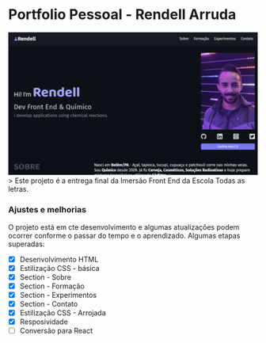 # Portfolio Pessoal - Rendell Arruda

<img src="./capa-portfolio.png" alt="Capa do portfolio">
> Este projeto é a entrega final da Imersão Front End da Escola Todas as letras.

### Ajustes e melhorias

O projeto está em cte desenvolvimento e algumas atualizações podem ocorrer conforme o passar do tempo e o aprendizado.
Algumas etapas superadas:

- [x] Desenvolvimento HTML
- [x] Estilização CSS - básica
- [x] Section - Sobre
- [x] Section - Formação
- [x] Section - Experimentos
- [x] Section - Contato
- [x] Estilização CSS - Arrojada
- [x] Resposividade
- [ ] Conversão para React

